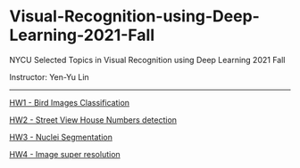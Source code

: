 # Visual-Recognition-using-Deep-Learning-2021-Fall
NYCU Selected Topics in Visual Recognition using Deep Learning 2021 Fall

Instructor: Yen-Yu Lin

---

[HW1 - Bird Images Classification](https://github.com/hurueilin/VRDL_HW1)

[HW2 - Street View House Numbers detection](https://github.com/hurueilin/VRDL_HW2)

[HW3 - Nuclei Segmentation](https://github.com/hurueilin/VRDL_HW3)

[HW4 - Image super resolution](https://github.com/hurueilin/VRDL_HW4)
